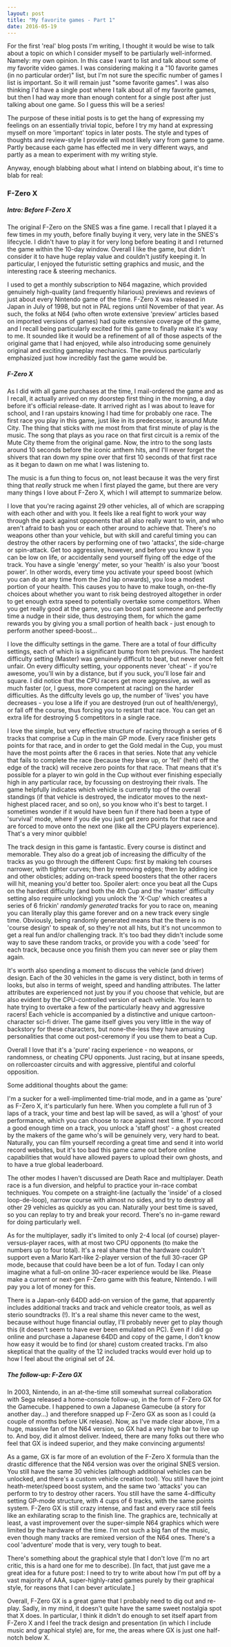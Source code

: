 ```yaml
---
layout: post
title: "My favorite games - Part 1"
date: 2016-05-19
---
```

For the first 'real' blog posts I'm writing, I thought it would be wise to talk about a topic on which I consider myself to be partiularly well-informed. Namely: my own opinion. In this case I want to list and talk about some of my favorite video games. I was considering making it a "10 favorite games (in no particular order)" list, but I'm not sure the specific number of games I list is important. So it will remain just "some favorite games". I was also thinking I'd have a single post where I talk about all of my favorite games, but then I had way more than enough content for a single post after just talking about one game. So I guess this will be a series!

The purpose of these initial posts is to get the hang of expressing my feelings on an essentially trivial topic, before I try my hand at expressing myself on more 'important' topics in later posts. The style and types of thoughts and review-style I provide will most likely vary from game to game. Partly because each game has effected me in very different ways, and partly as a mean to experiment with my writing style.

Anyway, enough blabbing about what I intend on blabbing about, it's time to blab for real:

### F-Zero X

##### Intro: Before F-Zero X

The original F-Zero on the SNES was a fine game. I recall that I played it a few times in my youth, before finally buying it very, very late in the SNES's lifecycle. I didn't have to play it for very long before beating it and I returned the game within the 10-day window. Overall I like the game, but didn't consider it to have huge replay value and couldn't justify keeping it. In particular, I enjoyed the futuristic setting graphics and music, and the interesting race & steering mechanics.

I used to get a monthly subscription to N64 magazine, which provided genuinely high-quality (and frequently hilarious) previews and reviews of just about every Nintendo game of the time. F-Zero X was released in Japan in July of 1998, but not in PAL regions until November of that year. As such, the folks at N64 (who often wrote extensive 'preview' articles based on imported versions of games) had quite extensive coverage of the game, and I recall being particularly excited for this game to finally make it's way to me. It sounded like it would be a refinement of all of those aspects of the original game that I had enjoyed, while also introducing some genuinely original and exciting gameplay mechanics. The previous particularly emphasized just how incredibly fast the game would be.

##### F-Zero X

As I did with all game purchases at the time, I mail-ordered the game and as I recall, it actually arrived on my doorstep first thing in the morning, a day before it's official release-date. It arrived right as I was about to leave for school, and I ran upstairs knowing I had time for probably one race. The first race you play in this game, just like in its predecessor, is around Mute City. The thing that sticks with me most from that first minute of play is the music. The song that plays as you race on that first circuit is a remix of the Mute City theme from the original game. Now, the intro to the song lasts around 10 seconds before the iconic anthem hits, and I'll never forget the shivers that ran down my spine over that first 10 seconds of that first race as it began to dawn on me what I was listening to.

The music is a fun thing to focus on, not least because it was the very first thing that _really_ struck me when I first played the game, but there are very many things  I love about F-Zero X, which I will attempt to summarize below. 

I love that you're racing against 29 other vehicles, all of which are scrapping with each other and with you. It feels like a real fight to work your way through the pack against opponents that all also really want to win, and who aren't afraid to bash you or each other around to achieve that. There's no weapons other than your vehicle, but with skill and careful timing you can destroy the other racers by performing one of two 'attacks', the side-charge or spin-attack. Get too aggressive, however, and before you know it you can be low on life, or accidentally send yourself flying off the edge of the track. You have a single 'energy' meter, so your 'health' is also your 'boost power'. In other words, every time you activate your speed boost (which you can do at any time from the 2nd lap onwards), you lose a modest portion of your health. This causes you to have to make tough, on-the-fly choices about whether you want to risk being destroyed altogether in order to get enough extra speed to potentially overtake some competitors. When you get really good at the game, you can boost past someone and perfectly time a nudge in their side, thus destroying them, for which the game rewards you by giving you a small portion of health back - just enough to perform another speed-boost... 

I love the difficulty settings in the game. There are a total of four difficulty settings, each of which is a significant bump from teh previous. The hardest difficulty setting (Master) was genuinely difficult to beat, but never once felt unfair. On every difficulty setting, your opponents never 'cheat' - if you're awesome, you'll win by a distance, but if you suck, you'll lose fair and square. I did notice that the CPU racers get more aggressive, as well as much faster (or, I guess, more competent at racing) on the harder difficulties. As the diffculty levels go up, the number of 'lives' you have decreases - you lose a life if you are destroyed (run out of health/energy), or fall off the course, thus forcing you to restart that race. You can get an extra life for destroying 5 competitors in a single race. 

I love the simple, but very effective structure of racing through a series of 6 tracks that comprise a Cup in the main GP mode. Every race finisher gets points for that race, and in order to get the Gold medal in the Cup, you must have the most points after the 6 races in that series. Note that any vehicle that fails to complete the race (because they blew up, or 'fell' (heh) off the edge of the track) will receive zero points for that race. That means that it's possible for a player to win gold in the Cup without ever finishing especially high in any particular race, by focussing on destroying their rivals. The game helpfully indicates which vehicle is currently top of the overall standings (if that vehicle is destroyed, the indicator moves to the next-highest placed racer, and so on), so you know who it's best to target. I sometimes wonder if it would have been fun if there had been a type of 'survival' mode, where if you die you just get zero points for that race and are forced to move onto the next one (like all the CPU players experience). That's a very minor quibble!

The track design in this game is fantastic. Every course is distinct and memorable. They also do a great job of increasing the difficulty of the tracks as you go through the different Cups: first by making teh courses narrower, with tighter curves; then by removing edges; then by adding ice and other obsticles; adding on-track speed boosters that the other racers will hit, meaning you'd better too. Spoiler alert: once you beat all the Cups on the hardest difficulty (and both the 4th Cup and the 'master' difficulty setting also require unlocking) you unlock the 'X-Cup' which creates a series of 6 frickin' _randomly generated_ tracks for you to race on, meaning you can literally play this game forever and on a new track every single time. Obviously, being randomly generated means that the there is no 'course design' to speak of, so they're not all hits, but it's not uncommon to get a real fun and/or challenging track. It's too bad they didn't include some way to save these random tracks, or provide you with a code 'seed' for each track, because once you finish them you can never see or play them again.

It's worth also spending a moment to discuss the vehicle (and driver) design. Each of the 30 vehicles in the game is very distinct, both in terms of looks, but also in terms of weight, speed and handling attributes. The latter attributes are experienced not just by you if you choose that vehicle, but are also evident by the CPU-controlled version of each vehicle. You learn to hate trying to overtake a few of the particularly heavy and aggressive racers! Each vehicle is accompanied by a distinctive and unique cartoon-character sci-fi driver. The game itself gives you very little in the way of backstory for these characters, but none-the-less they have amusing personalities that come out post-ceremony if you use them to beat a Cup.

Overall I love that it's a 'pure' racing experience - no weapons, or randomness, or cheating CPU opponents. Just racing, but at insane speeds, on rollercoaster circuits and with aggressive, plentiful and colorful opposition.

Some additional thoughts about the game:

I'm a sucker for a well-implimented time-trial mode, and in a game as 'pure' as F-Zero X, it's particularly fun here. When you complete a full run of 3 laps of a track, your time and best lap will be saved, as will a 'ghost' of your performance, which you can choose to race against next time. If you record a good enough time on a track, you unlock a 'staff ghost' - a ghost created by the makers of the game who's will be genuinely very, very hard to beat. Naturally, you can film yourself recording a great time and send it into world record websites, but it's too bad this game came out before online capabilities that would have allowed payers to upload their own ghosts, and to have a true global leaderboard.

The other modes I haven't discussed are Death Race and multiplayer. Death race is a fun diversion, and helpful to practice your in-race combat techniques. You compete on a straight-line (actually the 'inside' of a closed loop-de-loop), narrow course with almost no sides, and try to destroy all other 29 vehicles as quickly as you can. Naturally your best time is saved, so you can replay to try and break your record. There's no in-game reward for doing particularly well. 

As for the multiplayer, sadly it's limited to only 2-4 local (of course) player-versus-player races, with at most two CPU opponents (to make the numbers up to four total). It's a real shame that the hardware couldn't support even a Mario Kart-like 2-player version of the full 30-racer GP mode, because that could have been be a lot of fun. Today I can only imagine what a full-on online 30-racer experience would be like. Please make a current or next-gen F-Zero game with this feature, Nintendo. I will pay you a lot of money for this.

There is a Japan-only 64DD add-on version of the game, that apparently includes additional tracks and track and vehicle creator tools, as well as sterio soundtracks (!). It's a real shame this never came to the west, because without huge financial outlay, I'll probably never get to play though this (it doesn't seem to have ever been emulated on PC). Even if I did go online and purchase a Japanese 64DD and copy of the game, I don't know how easy it would be to find (or share) custom created tracks. I'm also skeptical that the quality of the 12 included tracks would ever hold up to how I feel about the original set of 24.

##### The follow-up: F-Zero GX

In 2003, Nintendo, in an at-the-time still somewhat surreal collaboration with Sega released a home-console follow-up, in the form of F-Zero GX for the Gamecube. I happened to own a Japanese Gamecube (a story for another day...) and therefore snapped up F-Zero GX as soon as I could (a couple of months before UK release). Now, as I've made clear above, I'm a huge, massive fan of the N64 version, so GX had a very high bar to live up to. And boy, did it almost deliver. Indeed, there are many folks out there who feel that GX is indeed superior, and they make convincing arguments! 

As a game, GX is far more of an evolution of the F-Zero X formula than the drastic difference that the N64 version was over the original SNES version. You still have the same 30 vehicles (although additional vehicles can be unlocked, and there's a custom vehicle creation tool). You still have the joint heath-meter/speed boost system, and the same two 'attacks' you can perform to try to destroy other racers. You still have the same 4-difficulty setting GP-mode structure, with 4 cups of 6 tracks, with the same points system. F-Zero GX is still crazy intense, and fast and every race still feels like an exhilarating scrap to the finish line. The graphics are, technically at least, a vast improvement over the super-simple N64 graphics which were limited by the hardware of the time. I'm not such a big fan of the music, even though many tracks are remixed version of the N64 ones. There's a cool 'adventure' mode that is very, very tough to beat.

There's something about the graphical style that I don't love (I'm no art critic, this is a hard one for me to describe). [In fact, that just gave me a great idea for a future post: I need to try to write about how I'm put off by a vast majority of AAA, super-highly-rated games purely by their graphical style, for reasons that I can bever articulate.]

Overall, F-Zero GX is a great game that I probably need to dig out and re-play. Sadly, in my mind, it doesn't quite have the same sweet nostalgia spot that X does. In particular, I think it didn't do enough to set itself apart from F-Zero X and I feel the track design and presentation (in which I include music and graphical style) are, for me, the areas where GX is just one half-notch below X. 







